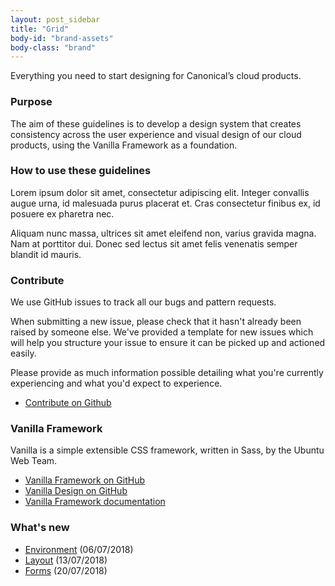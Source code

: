 ```yaml
---
layout: post_sidebar
title: "Grid"
body-id: "brand-assets"
body-class: "brand"
---
```

<div class="p-strip is-shallow u-no-padding--top">
	<div class="row">
	  <div class="col-8">
	    <p>Everything you need to start designing for Canonical’s cloud products.</p>
	    <h3 id="our-sass-framework">Purpose</h3>
	    <p>The aim of these guidelines is to develop a design system that creates consistency across the user experience and visual design of our cloud products, using the Vanilla Framework as a foundation.</p>
	  </div>
	</div>
</div>

<div class="p-strip is-shallow">
  <div class="row">
    <div class="col-8">
      <h3 id="our-work-practices">How to use these guidelines</h3>
      <p>Lorem ipsum dolor sit amet, consectetur adipiscing elit. Integer convallis augue urna, id malesuada purus placerat et. Cras consectetur finibus ex, id posuere ex pharetra nec.</p>
      <p>Aliquam nunc massa, ultrices sit amet eleifend non, varius gravida magna. Nam at porttitor dui. Donec sed lectus sit amet felis venenatis semper blandit id mauris.</p>
    </div>
  </div>
</div>

<div class="p-strip is-shallow">
  <div class="row">
    <div class="col-8">
      <h3 id="our-work-practices">Contribute</h3>
      <p>We use GitHub issues to track all our bugs and pattern requests.</p>
      <p>When submitting a new issue, please check that it hasn't already been raised by someone else. We've provided a template for new issues which will help you structure your issue to ensure it can be picked up and actioned easily.</p>
      <p>Please provide as much information possible detailing what you're currently experiencing and what you'd expect to experience.</p>
      <ul class="p-list">
	      <li class="p-list__item is-ticked"><a href="#">Contribute on Github</a></li>
	    </ul>
    </div>
  </div>
</div>

<div class="p-strip is-shallow">
	<div class="row">
	  <div class="col-8">
	    <h3 id="our-sass-framework">Vanilla Framework</h3>
	    <p>Vanilla is a simple extensible CSS framework, written in Sass, by the Ubuntu Web Team.</p>
	    <ul class="p-list">
	      <li class="p-list__item is-ticked"><a href="https://github.com/vanilla-framework/vanilla-framework">Vanilla Framework on GitHub</a></li>
	      <li class="p-list__item is-ticked"><a href="https://github.com/ubuntudesign/vanilla-design">Vanilla Design on GitHub</a></li>
	      <li class="p-list__item is-ticked"><a href="https://docs.vanillaframework.io/">Vanilla Framework documentation</a></li>
	    </ul>
	  </div>
	</div>
</div>

<div class="p-strip is-shallow">
  <div class="row">
    <div class="col-8">
      <h3>What's new</h3>
      <ul class="p-list--divided">
        <li class="p-list__item"><a href="#">Environment</a> (06/07/2018)</li>
        <li class="p-list__item"><a href="#">Layout</a> (13/07/2018)</li>
        <li class="p-list__item"><a href="#">Forms</a> (20/07/2018)</li>
      </ul>
    </div>
  </div>
</div>
